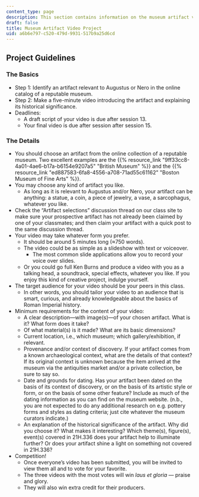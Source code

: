 ```yaml
---
content_type: page
description: This section contains information on the museum artifact video project.
draft: false
title: Museum Artifact Video Project
uid: a6b6e797-c520-479d-9931-517b9a25d6cd
---
```

## Project Guidelines

### The Basics

- Step 1: Identify an artifact relevant to Augustus or Nero in the online catalog of a reputable museum.
- Step 2: Make a five-minute video introducing the artifact and explaining its historical significance.
- Deadlines:
    - A draft script of your video is due after session 13.
    - Your final video is due after session after session 15.

### The Details

- You should choose an artifact from the online collection of a reputable museum. Two excellent examples are the {{% resource_link "9ff33cc8-4a01-4ae6-b17a-b6154e9207a5" "British Museum" %}} and the {{% resource_link "ed887583-6fa8-4556-a708-71ad55c61162" "Boston Museum of Fine Arts" %}}.
- You may choose any kind of artifact you like.
    - As long as it is relevant to Augustus and/or Nero, your artifact can be anything: a statue, a coin, a piece of jewelry, a vase, a sarcophagus, whatever you like.
- Check the “Artifact selections” discussion thread on our class site to make sure your prospective artifact has not already been claimed by one of your classmates; and then claim your artifact with a quick post to the same discussion thread.
- Your video may take whatever form you prefer.
    - It should be around 5 minutes long (≈750 words).
    - The video could be as simple as a slideshow with text or voiceover.
        - The most common slide applications allow you to record your voice over slides.
    - Or you could go full Ken Burns and produce a video with you as a talking head, a soundtrack, special effects, whatever you like. If you enjoy this kind of creative project, indulge yourself.
- The target audience for your video should be your peers in this class.
    - In other words, you should tailor your video to an audience that is smart, curious, and already knowledgeable about the basics of Roman Imperial history.
- Minimum requirements for the content of your video:
    - A clear description—with image(s)—of your chosen artifact. What is it? What form does it take?
    - Of what material(s) is it made? What are its basic dimensions? 
    - Current location, i.e., which museum; which gallery/exhibition, if relevant.
    - Provenance and/or context of discovery. If your artifact comes from a known archaeological context, what are the details of that context? If its original context is unknown because the item arrived at the museum via the antiquities market and/or a private collection, be sure to say so.
    - Date and grounds for dating. Has your artifact been dated on the basis of its context of discovery, or on the basis of its artistic style or form, or on the basis of some other feature? Include as much of the dating information as you can find on the museum website. (n.b., you are not expected to do any additional research on e.g. pottery forms and styles as dating criteria; just cite whatever the museum curators indicate.)
    - An explanation of the historical significance of the artifact. Why did you choose it? What makes it interesting? Which theme(s), figure(s), event(s) covered in 21H.336 does your artifact help to illuminate further? Or does your artifact shine a light on something not covered in 21H.336?
- Competition!
    - Once everyone’s video has been submitted, you will be invited to view them all and to vote for your favorite.
    - The three videos with the most votes will win *laus et gloria —* praise and glory.
    - They will also win extra credit for their producers.